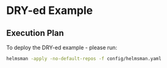 # DRY-ed Example

## Execution Plan

To deploy the DRY-ed example - please run:

```bash
helmsman -apply -no-default-repos -f config/helmsman.yaml
```
